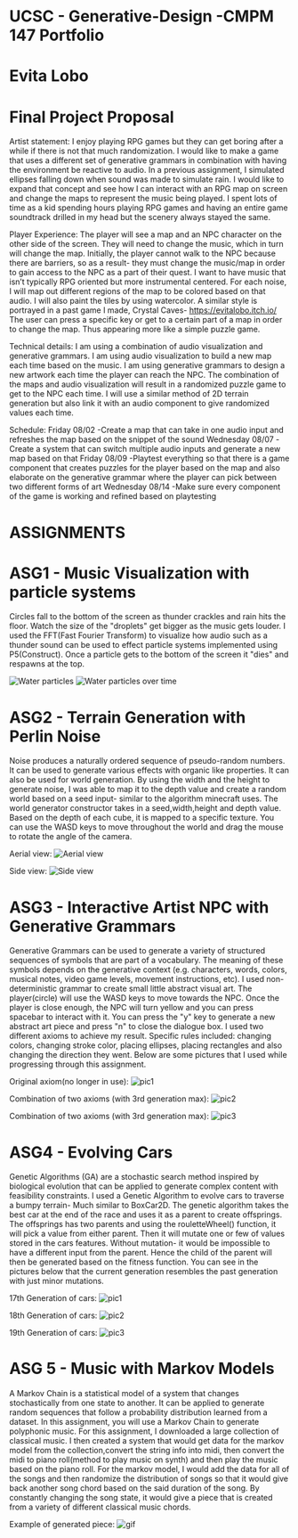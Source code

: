 # UCSC - Generative-Design -CMPM 147 Portfolio
#          Evita Lobo  

# Final Project Proposal

Artist statement:
  I enjoy playing RPG games but they can get boring after a while if there is not that much randomization. I would like to make a game that uses a different set of generative grammars in combination with having the environment be reactive to audio. In a previous assignment, I simulated ellipses falling down when sound was made to simulate rain. I would like to expand that concept and see how I can interact with an RPG map on screen and change the maps to represent the music being played. I spent lots of time as a kid spending hours playing RPG games and having an entire game soundtrack drilled in my head but the scenery always stayed the same.
  
Player Experience:
  The player will see a map and an NPC character on the other side of the screen. They will need to change the music, which in turn will change the map. Initially, the player cannot walk to the NPC because there are barriers, so as a result- they must change the music/map in order to gain access to the NPC as a part of their quest. I want to have music that isn’t typically RPG oriented but more instrumental centered. For each noise, I will map out different regions of the map to be colored based on that audio. I will also paint the tiles by using watercolor. A similar style is portrayed in a past game I made, Crystal Caves- https://evitalobo.itch.io/ 
The user can press a specific key or get to a certain part of a map in order to change the map. Thus appearing more like a simple puzzle game. 

Technical details:
  I am using a combination of audio visualization and generative grammars. I am using audio visualization to build a new map each time based on the music. I am using generative grammars to design a new artwork each time the player can reach the NPC. The combination of the maps and audio visualization will result in a randomized puzzle game to get to the NPC each time. I will use a similar method of 2D terrain generation but also link it with an audio component to give randomized values each time.

Schedule:
Friday 08/02 
	-Create a map that can take in one audio input and refreshes the map based on the snippet of the sound
Wednesday 08/07 
	-Create a system that can switch multiple audio inputs and generate a new map based on that
Friday 08/09 
	-Playtest everything so that there is a game component that creates puzzles for the player based on the map and also elaborate on the generative grammar where the player can pick between two different forms of art
Wednesday 08/14 
	-Make sure every component of the game is working and refined based on playtesting








# ASSIGNMENTS




# ASG1 - Music Visualization with particle systems
Circles fall to the bottom of the screen as thunder crackles and rain hits the floor. Watch the size of the "droplets" get bigger as the music gets louder. I used the FFT(Fast Fourier Transform) to visualize how audio such as a thunder sound can be used to effect particle systems implemented using P5(Construct). Once a particle gets to the bottom of the screen it "dies" and respawns at the top.

![Water particles](https://github.com/Evitalobo/IMG/blob/master/img/Screen%20Shot%202019-07-06%20at%205.55.52%20PM.png?raw=true)
![Water particles over time](https://github.com/Evitalobo/IMG/blob/master/img/Screen%20Shot%202019-07-06%20at%205.55.39%20PM.png?raw=true)




# ASG2 - Terrain Generation with Perlin Noise
Noise produces a naturally ordered sequence of pseudo-random numbers. It can be used to generate various effects with organic like properties. It can also be used for world generation. By using the width and the height to generate noise, I was able to map it to the depth value and create a random world based on a seed input- similar to the algorithm minecraft uses. The world generator constructor takes in a seed,width,height and depth value. Based on the depth of each cube, it is mapped to a specific texture. You can use the WASD keys to move throughout the world and drag the mouse to rotate the angle of the camera.

Aerial view:
![Aerial view](https://github.com/Evitalobo/IMG/blob/master/img/ASG2PIC.png?raw=true) 

Side view:
![Side view](https://github.com/Evitalobo/IMG/blob/master/img/ASG2PIC1.png?raw=true)





# ASG3 - Interactive Artist NPC with Generative Grammars
Generative Grammars can be used to generate a variety of structured sequences of symbols that are part of a vocabulary. The meaning of these symbols depends on the generative context (e.g. characters, words, colors, musical notes, video game levels, movement instructions, etc). I used non-deterministic grammar to create small little abstract visual art.  The player(circle) will use the WASD keys to move towards the NPC. Once the player is close enough, the NPC will turn yellow and you can press spacebar to interact with it. You can press the "y" key to generate a new abstract art piece and press "n" to close the dialogue box. I used two different axioms to achieve my result. Specific rules included: changing colors, changing stroke color, placing ellipses, placing rectangles and also changing the direction they went. Below are some pictures that I used while progressing through this assignment. 

Original axiom(no longer in use):
![pic1](https://github.com/Evitalobo/IMG/blob/master/img/ASG3-2.png?raw=true)

Combination of two axioms (with 3rd generation max):
![pic2](https://github.com/Evitalobo/IMG/blob/master/img/ASG3-3.png?raw=true)

Combination of two axioms (with 3rd generation max):
![pic3](https://github.com/Evitalobo/IMG/blob/master/img/ASG3-4.png?raw=true)







# ASG4 - Evolving Cars
Genetic Algorithms (GA) are a stochastic search method inspired by biological evolution  that can be applied to generate complex content with feasibility constraints. I used a Genetic Algorithm to evolve cars to traverse a bumpy terrain- Much similar to BoxCar2D. The genetic algorithm takes the best car at the end of the race and uses it as a parent to create offsprings. The offsprings has two parents and using the rouletteWheel() function, it will pick a value from either parent. Then it will mutate one or few of values stored in the cars features. Without mutation- it would be impossible to have a different input from the parent. Hence the child of the parent will then be generated based on the fitness function. You can see in the pictures below that the current generation resembles the past generation with just minor mutations.

17th Generation of cars:
![pic1](https://github.com/Evitalobo/IMG/blob/master/img/ASG4-1.png?raw=true)

18th Generation of cars:
![pic2](https://github.com/Evitalobo/IMG/blob/master/img/ASG4-2.png?raw=true)

19th Generation of cars:
![pic3](https://github.com/Evitalobo/IMG/blob/master/img/ASG4-3.png?raw=true)


# ASG 5 - Music with Markov Models

A Markov Chain is a statistical model of a system that changes stochastically from one state to another. It can be applied to generate random sequences  that follow a probability distribution learned from a dataset. In this assignment, you will use a Markov Chain to generate polyphonic music. For this assignment, I downloaded a large collection of classical music. I then created a system that would get data for the markov model from the collection,convert the string info into midi, then convert the midi to piano roll(method to play music on synth) and then play the music based on the piano roll. For the markov model, I would add the data for all of the songs and then randomize the distribution of songs so that it would give back another song chord based on the said duration of the song. By constantly changing the song state, it would give a piece that is created from a variety of different classical music chords.

Example of generated piece:
![gif](https://media.giphy.com/media/Kdx8n6Ie9pGCvGy8O0/giphy.gif)


